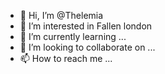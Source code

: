 - 👋 Hi, I’m @Thelemia
- 👀 I’m interested in Fallen london
- 🌱 I’m currently learning ...
- 💞️ I’m looking to collaborate on ...
- 📫 How to reach me ...

<!---
Thelemia/Thelemia is a ✨ special ✨ repository because its `README.md` (this file) appears on your GitHub profile.
You can click the Preview link to take a look at your changes.
--->
